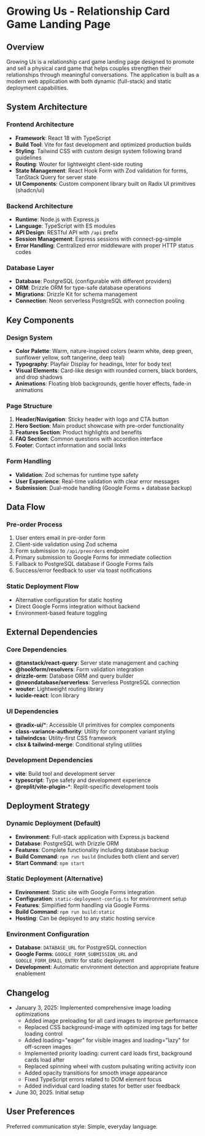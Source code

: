 # Growing Us - Relationship Card Game Landing Page

## Overview

Growing Us is a relationship card game landing page designed to promote and sell a physical card game that helps couples strengthen their relationships through meaningful conversations. The application is built as a modern web application with both dynamic (full-stack) and static deployment capabilities.

## System Architecture

### Frontend Architecture
- **Framework**: React 18 with TypeScript
- **Build Tool**: Vite for fast development and optimized production builds
- **Styling**: Tailwind CSS with custom design system following brand guidelines
- **Routing**: Wouter for lightweight client-side routing
- **State Management**: React Hook Form with Zod validation for forms, TanStack Query for server state
- **UI Components**: Custom component library built on Radix UI primitives (shadcn/ui)

### Backend Architecture
- **Runtime**: Node.js with Express.js
- **Language**: TypeScript with ES modules
- **API Design**: RESTful API with `/api` prefix
- **Session Management**: Express sessions with connect-pg-simple
- **Error Handling**: Centralized error middleware with proper HTTP status codes

### Database Layer
- **Database**: PostgreSQL (configurable with different providers)
- **ORM**: Drizzle ORM for type-safe database operations
- **Migrations**: Drizzle Kit for schema management
- **Connection**: Neon serverless PostgreSQL with connection pooling

## Key Components

### Design System
- **Color Palette**: Warm, nature-inspired colors (warm white, deep green, sunflower yellow, soft tangerine, deep teal)
- **Typography**: Playfair Display for headings, Inter for body text
- **Visual Elements**: Card-like design with rounded corners, black borders, and drop shadows
- **Animations**: Floating blob backgrounds, gentle hover effects, fade-in animations

### Page Structure
1. **Header/Navigation**: Sticky header with logo and CTA button
2. **Hero Section**: Main product showcase with pre-order functionality
3. **Features Section**: Product highlights and benefits
4. **FAQ Section**: Common questions with accordion interface
5. **Footer**: Contact information and social links

### Form Handling
- **Validation**: Zod schemas for runtime type safety
- **User Experience**: Real-time validation with clear error messages
- **Submission**: Dual-mode handling (Google Forms + database backup)

## Data Flow

### Pre-order Process
1. User enters email in pre-order form
2. Client-side validation using Zod schema
3. Form submission to `/api/preorders` endpoint
4. Primary submission to Google Forms for immediate collection
5. Fallback to PostgreSQL database if Google Forms fails
6. Success/error feedback to user via toast notifications

### Static Deployment Flow
- Alternative configuration for static hosting
- Direct Google Forms integration without backend
- Environment-based feature toggling

## External Dependencies

### Core Dependencies
- **@tanstack/react-query**: Server state management and caching
- **@hookform/resolvers**: Form validation integration
- **drizzle-orm**: Database ORM and query builder
- **@neondatabase/serverless**: Serverless PostgreSQL connection
- **wouter**: Lightweight routing library
- **lucide-react**: Icon library

### UI Dependencies
- **@radix-ui/***: Accessible UI primitives for complex components
- **class-variance-authority**: Utility for component variant styling
- **tailwindcss**: Utility-first CSS framework
- **clsx & tailwind-merge**: Conditional styling utilities

### Development Dependencies
- **vite**: Build tool and development server
- **typescript**: Type safety and development experience
- **@replit/vite-plugin-***: Replit-specific development tools

## Deployment Strategy

### Dynamic Deployment (Default)
- **Environment**: Full-stack application with Express.js backend
- **Database**: PostgreSQL with Drizzle ORM
- **Features**: Complete functionality including database backup
- **Build Command**: `npm run build` (includes both client and server)
- **Start Command**: `npm start`

### Static Deployment (Alternative)
- **Environment**: Static site with Google Forms integration
- **Configuration**: `static-deployment-config.ts` for environment setup
- **Features**: Simplified form handling via Google Forms
- **Build Command**: `npm run build:static`
- **Hosting**: Can be deployed to any static hosting service

### Environment Configuration
- **Database**: `DATABASE_URL` for PostgreSQL connection
- **Google Forms**: `GOOGLE_FORM_SUBMISSION_URL` and `GOOGLE_FORM_EMAIL_ENTRY` for static deployment
- **Development**: Automatic environment detection and appropriate feature enablement

## Changelog
- January 3, 2025: Implemented comprehensive image loading optimizations
  - Added image preloading for all card images to improve performance
  - Replaced CSS background-image with optimized img tags for better loading control
  - Added loading="eager" for visible images and loading="lazy" for off-screen images
  - Implemented priority loading: current card loads first, background cards load after
  - Replaced spinning wheel with custom pulsating writing activity icon
  - Added opacity transitions for smooth image appearance
  - Fixed TypeScript errors related to DOM element focus
  - Added individual card loading states for better user feedback
- June 30, 2025. Initial setup

## User Preferences

Preferred communication style: Simple, everyday language.